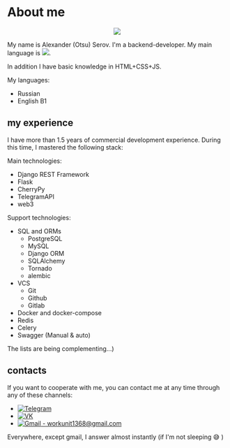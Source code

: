 # About me

<div align="center">
<img src="https://media.tenor.com/images/2ae78a42a4d715ce209ee3ee38d3e72f/tenor.gif">
</div>

<img src="https://komarev.com/ghpvc/?username=alxotsu&style=flat-square&color=blue" alt=""/>

My name is Alexander (Otsu) Serov. I'm a backend-developer. My main language is ![](https://img.shields.io/badge/python-3-blue).

In addition  I have basic knowledge in HTML+CSS+JS.

My languages:
- Russian
- English B1

## my experience
I have more than 1.5 years of commercial development experience. During this time, I mastered the following stack:

Main technologies:
- Django REST Framework
- Flask
- CherryPy
- TelegramAPI
- web3

Support technologies:
- SQL and ORMs
  - PostgreSQL
  - MySQL
  - Django ORM
  - SQLAlchemy
  - Tornado
  - alembic
- VCS
  - Git
  - Github
  - Gitlab
- Docker and docker-compose
- Redis
- Celery
- Swagger (Manual & auto)

The lists are being complementing...)

## contacts
If you want to cooperate with me, you can contact me at any time through any of these channels:
- <a href="https://t.me/alxotsu">
    <img src="https://img.shields.io/badge/Telegram-blue?logo=telegram&logoColor=white" alt="Telegram"/>
  </a>
- <a href="https://vk.com/alxotsu">
    <img src="https://img.shields.io/badge/VK-blue?logo=vk&logoColor=white" alt="VK"/>
  </a>
- <a href="mailto:workunit1368@gmail.com">
    <img src="https://img.shields.io/badge/Gmail-white?logo=gmail&logoColor=red" alt="Gmail"/> - workunit1368@gmail.com
  </a>
Everywhere, except gmail, I answer almost instantly (if I'm not sleeping 😅 )
